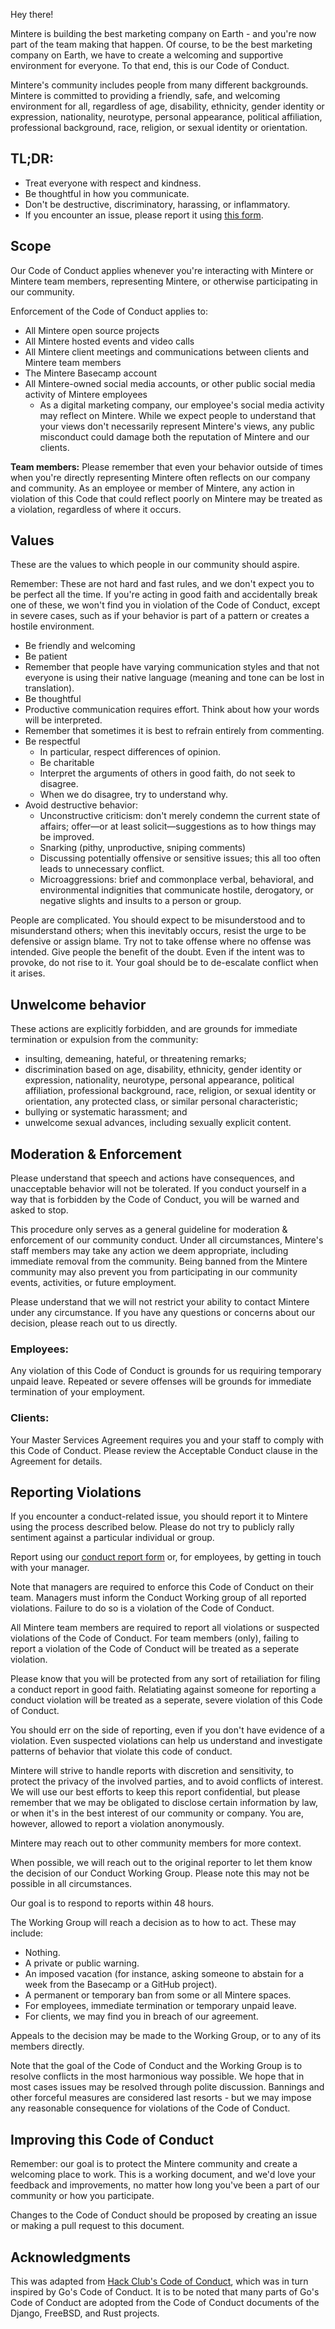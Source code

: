 Hey there!

Mintere is building the best marketing company on Earth - and you're now part of the team making that happen. Of course, to be the best marketing company on Earth, we have to create a welcoming and supportive environment for everyone. To that end, this is our Code of Conduct.

Mintere's community includes people from many different backgrounds. Mintere is committed to providing a friendly, safe, and welcoming environment for all, regardless of age, disability, ethnicity, gender identity or expression, nationality, neurotype, personal appearance, political affiliation, professional background, race, religion, or sexual identity or orientation.

## TL;DR:

- Treat everyone with respect and kindness.
- Be thoughtful in how you communicate.
- Don't be destructive, discriminatory, harassing, or inflammatory.
- If you encounter an issue, please report it using [this form][report-form].

## Scope

Our Code of Conduct applies whenever you're interacting with Mintere or Mintere team members, representing Mintere,
or otherwise participating in our community.

Enforcement of the Code of Conduct applies to:
- All Mintere open source projects
- All Mintere hosted events and video calls
- All Mintere client meetings and communications between clients and Mintere team members
- The Mintere Basecamp account
- All Mintere-owned social media accounts, or other public social media activity of Mintere employees
    - As a digital marketing company, our employee's social media activity may reflect on Mintere.
      While we expect people to understand that your views don't necessarily represent Mintere's views,
      any public misconduct could damage both the reputation of Mintere and our clients.

**Team members:** Please remember that even your behavior outside of times when you're directly representing
Mintere often reflects on our company and community. As an employee or member of Mintere, any action in
violation of this Code that could reflect poorly on Mintere may be treated as a violation, regardless of where it occurs.

## Values

These are the values to which people in our community should aspire. 

Remember: These are not hard and fast rules, and we don't expect you to be perfect all the time. If you're acting in
good faith and accidentally break one of these, we won't find you in violation of the Code of Conduct, except in severe cases,
such as if your behavior is part of a pattern or creates a hostile environment.

- Be friendly and welcoming
- Be patient
- Remember that people have varying communication styles and that not everyone is using their native language
  (meaning and tone can be lost in translation).
- Be thoughtful
- Productive communication requires effort. Think about how your words will be interpreted.
- Remember that sometimes it is best to refrain entirely from commenting.
- Be respectful
  - In particular, respect differences of opinion.
  - Be charitable
  - Interpret the arguments of others in good faith, do not seek to disagree.
  - When we do disagree, try to understand why.
- Avoid destructive behavior:
  - Unconstructive criticism: don't merely condemn the current state of affairs; offer—or at least
     solicit—suggestions as to how things may be improved.
  - Snarking (pithy, unproductive, sniping comments)
  - Discussing potentially offensive or sensitive issues; this all too often leads to unnecessary conflict.
  - Microaggressions: brief and commonplace verbal, behavioral, and environmental indignities that communicate
    hostile, derogatory, or negative slights and insults to a person or group.

People are complicated. You should expect to be misunderstood and to misunderstand others; when this inevitably occurs, resist the urge to be defensive or assign blame. Try not to take offense where no offense was intended. Give people the benefit of the doubt. Even if the intent was to provoke, do not rise to it. Your goal should be to de-escalate conflict when it arises.

## Unwelcome behavior

These actions are explicitly forbidden, and are grounds for immediate termination or expulsion from the community:

- insulting, demeaning, hateful, or threatening remarks;
- discrimination based on age, disability, ethnicity, gender identity or expression,
  nationality, neurotype, personal appearance, political affiliation, professional background,
  race, religion, or sexual identity or orientation, any protected class, or similar personal characteristic;
- bullying or systematic harassment; and
- unwelcome sexual advances, including sexually explicit content.

## Moderation & Enforcement

Please understand that speech and actions have consequences, and unacceptable behavior will not be tolerated.
If you conduct yourself in a way that is forbidden by the Code of Conduct, you will be warned and asked to stop.

This procedure only serves as a general guideline for moderation & enforcement of our community conduct.
Under all circumstances, Mintere's staff members may take any action we deem appropriate, including immediate removal
from the community. Being banned from the Mintere community may also prevent you from participating in our community
events, activities, or future employment.

Please understand that we will not restrict your ability to contact Mintere under any circumstance.
If you have any questions or concerns about our decision, please reach out to us directly.

### Employees:

Any violation of this Code of Conduct is grounds for us requiring temporary unpaid leave.
Repeated or severe offenses will be grounds for immediate termination of your employment.

### Clients: 

Your Master Services Agreement requires you and your staff to comply with this Code of Conduct. Please review
the Acceptable Conduct clause in the Agreement for details.

## Reporting Violations

If you encounter a conduct-related issue, you should report it to Mintere using the process described below.
Please do not try to publicly rally sentiment against a particular individual or group.

Report using our [conduct report form][report-form] or, for employees, by getting in touch with your manager.

Note that managers are required to enforce this Code of Conduct on their team. Managers must inform the Conduct
Working group of all reported violations. Failure to do so is a violation of the Code of Conduct.

All Mintere team members are required to report all violations or suspected violations of the Code of Conduct.
For team members (only), failing to report a violation of the Code of Conduct will be treated as a seperate violation.

Please know that you will be protected from any sort of retailiation for filing a conduct report in good faith.
Relatiating against someone for reporting a conduct violation will be treated as a seperate, severe violation of this
Code of Conduct.

You should err on the side of reporting, even if you don't have evidence of a violation. Even suspected violations
can help us understand and investigate patterns of behavior that violate this code of conduct.

Mintere will strive to handle reports with discretion and sensitivity, to protect the privacy of the involved parties,
and to avoid conflicts of interest. We will use our best efforts to keep this report confidential, but please remember
that we may be obligated to disclose certain information by law, or when it's in the best interest of our community or
company. You are, however, allowed to report a violation anonymously.

Mintere may reach out to other community members for more context.

When possible, we will reach out to the original reporter to let them know the decision of our Conduct Working Group.
Please note this may not be possible in all circumstances.

Our goal is to respond to reports within 48 hours.

The Working Group will reach a decision as to how to act. These may include:
  - Nothing.
  - A private or public warning.
  - An imposed vacation (for instance, asking someone to abstain for a week from the Basecamp or a GitHub project).
  - A permanent or temporary ban from some or all Mintere spaces.
  - For employees, immediate termination or temporary unpaid leave.
  - For clients, we may find you in breach of our agreement.

Appeals to the decision may be made to the Working Group, or to any of its members directly.

Note that the goal of the Code of Conduct and the Working Group is to resolve conflicts in the most harmonious way possible.
We hope that in most cases issues may be resolved through polite discussion. Bannings and other forceful measures are considered
last resorts - but we may impose any reasonable consequence for violations of the Code of Conduct.

## Improving this Code of Conduct

Remember: our goal is to protect the Mintere community and create a welcoming place to work. This is a working document, and we'd love
your feedback and improvements, no matter how long you've been a part of our community or how you participate.

Changes to the Code of Conduct should be proposed by creating an issue or making a pull request to this document.

## Acknowledgments

This was adapted from [Hack Club's Code of Conduct][hc], which was in turn inspired by Go's Code of Conduct. It is to be noted that many parts of Go's Code of Conduct are adopted from the Code of Conduct documents of the Django, FreeBSD, and Rust projects.

[hc]: https://hackclub.com/conduct/
[report-form]: https://docs.google.com/forms/d/e/1FAIpQLSdJAschuM3lNl5_TVLqYQnqS0qDkiuqhSivrttvOcOP4oF-Ew/viewform?usp=sf_link
